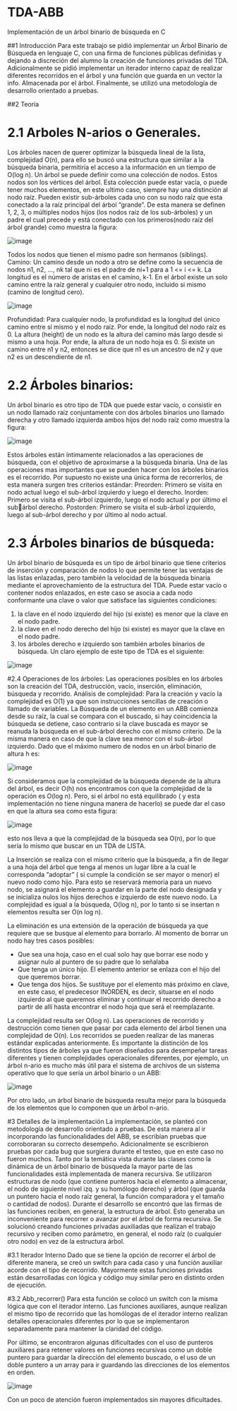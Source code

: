 # TDA-ABB
Implementación de un árbol binario de búsqueda en C


##1 Introducción
Para este trabajo se pidió implementar un Árbol Binario de Búsqueda en lenguaje 
C, con una firma de funciones públicas definidas y dejando a discreción del alumno 
la creación de funciones privadas del TDA.
Adicionalmente se pidió implementar un iterador interno capaz de realizar
diferentes recorridos en el árbol y una función que guarda en un vector la info. 
Almacenada por el árbol.
Finalmente, se utilizó una metodología de desarrollo orientado a pruebas.


##2 Teoría

# 2.1 Arboles N-arios o Generales.
Los árboles nacen de querer optimizar la búsqueda lineal de la lista, complejidad O(n), 
para ello se buscó una estructura que similar a la búsqueda binaria, permitiría el acceso a 
la información en un tiempo de O(log n).
Un árbol se puede definir como una colección de nodos. Estos nodos son los vértices del 
árbol. Esta colección puede estar vacía, o puede tener muchos elementos, en este ultimo 
caso, siempre hay una distinción al nodo raíz. Pueden existir sub-árboles cada uno con su 
nodo raíz que esta conectado a la raíz principal del árbol “grande”. De esta manera se 
definen 1, 2, 3, o múltiples nodos hijos (los nodos raíz de los sub-árboles) y un padre el 
cual precede y está conectado con los primeros(nodo raíz del árbol grande) como muestra 
la figura:

![image](https://user-images.githubusercontent.com/92110097/180874133-c0786d63-e8f0-4c71-b25f-2fff284b386b.png)

Todos los nodos que tienen el mismo padre son hermanos (siblings).
Camino: Un camino desde un nodo a otro se define como la secuencia de nodos n1, n2,
…, nk tal que ni es el padre de ni+1 para a 1 <= i <= k. La longitud es el número de aristas
en el camino, k-1. En el árbol existe un solo camino entre la raíz general y cualquier otro 
nodo, incluido si mismo (camino de longitud cero).

![image](https://user-images.githubusercontent.com/92110097/180874211-4002d56a-f212-4594-ba8b-f86ca61e9e56.png)

Profundidad: Para cualquier nodo, la profundidad es la longitud del único camino entre sí
mismo y el nodo raíz. Por ende, la longitud del nodo raíz es 0. La altura (height) de un nodo 
es la altura del camino más largo desde si mismo a una hoja. Por ende, la altura de un 
nodo hoja es 0. Si existe un camino entre n1 y n2, entonces se dice que n1 es un ancestro
de n2 y que n2 es un descendiente de n1.

# 2.2 Árboles binarios:
Un árbol binario es otro tipo de TDA que puede estar vacío, o consistir en un nodo llamado 
raíz conjuntamente con dos árboles binarios uno llamado derecha y otro llamado 
izquierda ambos hijos del nodo raíz como muestra la figura:

![image](https://user-images.githubusercontent.com/92110097/180874475-675e8f2b-f67e-42ec-a0c7-827baf13c28a.png)

Estos árboles están íntimamente relacionados a las operaciones de búsqueda, con el 
objetivo de aproximarse a la búsqueda binaria.
Una de las operaciones mas importantes que se pueden hacer con los árboles binarios es 
el recorrido. Por supuesto no existe una única forma de recorrerlos, de esta manera 
surgen tres criterios estándar:
Preorden: Primero se visita en nodo actual luego el sub-árbol izquierdo y luego el derecho.
Inorden: Primero se visita el sub-árbol izquierdo, luego el nodo actual y por último el subárbol derecho.
Postorden: Primero se visita el sub-árbol izquierdo, luego al sub-árbol derecho y por 
último al nodo actual.

# 2.3 Árboles binarios de búsqueda:
Un árbol binario de búsqueda es un tipo de árbol binario que tiene criterios de inserción 
y comparación de nodos lo que permite tener las ventajas de las listas enlazadas, pero 
también la velocidad de la búsqueda binaria mediante el aprovechamiento de la 
estructura del TDA. Puede estar vacío o contener nodos enlazados, en este caso se asocia 
a cada nodo conformante una clave o valor que satisface las siguientes condiciones:
  1. la clave en el nodo izquierdo del hijo (si existe) es menor que la clave en el nodo 
  padre.
  2. la clave en el nodo derecho del hijo (si existe) es mayor que la clave en el nodo padre.
  3. los árboles derecho e izquierdo son también arboles binarios de búsqueda.
Un claro ejemplo de este tipo de TDA es el siguiente:

![image](https://user-images.githubusercontent.com/92110097/180874650-67c871b9-2555-4627-82b4-49b429368bc7.png)

#2.4 Operaciones de los árboles:
Las operaciones posibles en los árboles son la creación del TDA, destrucción, vacío,
inserción, eliminación, búsqueda y recorrido.
Análisis de complejidad:
Para la creación y vacío la complejidad es O(1) ya que son instrucciones sencillas de 
creación o llamado de variables.
La Búsqueda de un elemento en un ABB comienza desde su raíz, la cual se compara con 
el buscado, si hay coincidencia la búsqueda se detiene, caso contrario si la clave buscada 
es mayor se reanuda la búsqueda en el sub-árbol derecho con el mismo criterio. De la 
misma manera en caso de que la clave sea menor con el sub-árbol izquierdo.
Dado que el máximo numero de nodos en un árbol binario de altura h es:

![image](https://user-images.githubusercontent.com/92110097/180874789-33b85f95-7844-42e0-a81d-b32a612d7eb6.png)

Si consideramos que la complejidad de la búsqueda depende de la altura del árbol, es decir 
O(h) nos encontramos con que la complejidad de la operación es O(log n). Pero, si el árbol 
no está equilibrado ( y esta implementación no tiene ninguna manera de hacerlo) se puede 
dar el caso en que la altura sea como esta figura: 

![image](https://user-images.githubusercontent.com/92110097/180874837-6396bacb-75e0-449c-96c5-1f7eaab1ff08.png)

esto nos lleva a que la complejidad de la búsqueda sea O(n), por 
lo que sería lo mismo que buscar en un TDA de LISTA.

La Inserción se realiza con el mismo criterio que la búsqueda, a fin de llegar a una hoja 
del árbol que tenga al menos un lugar libre a la cual le corresponda “adoptar” ( si cumple 
la condición se ser mayor o menor) el nuevo nodo como hijo. Para esto se reservará 
memoria para un nuevo nodo, se asignará el elemento a guardar en la parte del nodo 
designada y se inicializa nulos los hijos derechos e izquierdo de este nuevo nodo. La 
complejidad es igual a la búsqueda, O(log n), por lo tanto si se insertan n elementos 
resulta ser O(n log n).


La eliminación es una extensión de la operación de búsqueda ya que requiere que se 
busque al elemento para borrarlo. Al momento de borrar un nodo hay tres casos posibles:
- Que sea una hoja, caso en el cual solo hay que borrar ese nodo y asignar nulo al 
  puntero de su padre que lo señalaba
- Que tenga un único hijo. El elemento anterior se enlaza con el hijo del que queremos 
  borrar.
- Que tenga dos hijos. Se sustituye por el elemento más próximo en clave, en este caso, 
  el predecesor INORDEN, es decir, situarse en el nodo izquierdo al que queremos 
  eliminar y continuar el recorrido derecho a partir de allí hasta encontrar el nodo hoja 
  que será el reemplazante.
  
La complejidad resulta ser O(log n).
Las operaciones de recorrido y destrucción como tienen que pasar por cada elemento 
del árbol tienen una complejidad de O(n). Los recorridos se pueden realizar de las 
maneras estándar explicadas anteriormente.
Es importante la distinción de los distintos tipos de árboles ya que fueron diseñados para 
desempeñar tareas diferentes y tienen complejidades operacionales diferentes, por 
ejemplo, un árbol n-ario es mucho más útil para el sistema de archivos de un sistema 
operativo que lo que sería un árbol binario o un ABB:

![image](https://user-images.githubusercontent.com/92110097/180875017-e302489e-bfce-461b-88eb-0e8e0d548921.png)

Por otro lado, un árbol binario de búsqueda resulta mejor para la búsqueda de los 
elementos que lo componen que un árbol n-ario.

#3 Detalles de la implementación
La implementación, se planteó con metodología de desarrollo orientado a pruebas. De esta manera 
al ir incorporando las funcionalidades del ABB, se escribían pruebas que corroboraran su correcto 
desempeño. Adicionalmente se escribieron pruebas por cada bug que surgiera durante el testeo, que 
en este caso no fueron muchos.
Tanto por la temática vista durante las clases como la dinámica de un árbol binario de búsqueda la 
mayor parte de las funcionalidades está implementada de manera recursiva.
Se utilizaron estructuras de nodo (que contiene punteros hacia el elemento a almacenar, el nodo de 
siguiente nivel izq. y su homólogo derecho) y árbol (que guarda un puntero hacia el nodo raíz general,
la función comparadora y el tamaño o cantidad de nodos).
Durante el desarrollo se encontró que las firmas de las funciones reciben, en general, la estructura de 
árbol. Esto generaba un inconveniente para recorrer o avanzar por el árbol de forma recursiva. Se 
solucionó creando funciones privadas auxiliadas que realizan el trabajo recursivo y reciben como 
parámetro, en general, el nodo raíz (o cualquier otro nodo) en vez de la estructura árbol.

#3.1 Iterador Interno
Dado que se tiene la opción de recorrer el árbol de diferente manera, se creó un switch para 
cada caso y una función auxiliar acorde con el tipo de recorrido. Mayormente estas funciones 
privadas están desarrolladas con lógica y código muy similar pero en distinto orden de 
ejecución.

#3.2 Abb_recorrer()
Para esta función se colocó un switch con la misma lógica que con el iterador interno. Las 
funciones auxiliares, aunque realizan el mismo tipo de recorrido que las homólogas de el iterador 
interno realizan detalles operacionales diferentes por lo que se implementaron separadamente 
para mantener la claridad del código.

Por último, se encontraron algunas dificultades con el uso de punteros auxiliares para retener valores en 
funciones recursivas como un doble puntero para guardar la dirección del elemento buscado, o el uso de 
un doble puntero a un array para ir guardando las direcciones de los elementos en orden.

![image](https://user-images.githubusercontent.com/92110097/180875254-b084bf7f-32f6-4b5c-8f5a-7d1e816a2e97.png)

Con un poco de atención fueron implementados sin mayores dificultades.
